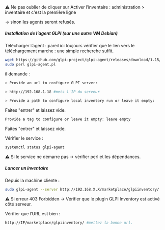 ⚠️ Ne pas oublier de cliquer sur Activer l’inventaire : administration > inventaire et c'est la première ligne

→ sinon les agents seront refusés.

##### Installation de l’agent GLPI (sur une autre VM Debian)
Télécharger l’agent :
pareil ici toujours vérifier que le lien vers le téléchargement marche : une simple recherche suffit. 

```bash
wget https://github.com/glpi-project/glpi-agent/releases/download/1.15/glpi-agent-1.15-linux-installer.pl -O glpi-agent.pl
sudo perl glpi-agent.pl
```

il demande :
```bash
> Provide an url to configure GLPI server:
 
> http://192.168.1.18 #mets l'IP du serveur

> Provide a path to configure local inventory run or leave it empty:
```

Faites "entrer" et laissez vide.

```bash
Provide a tag to configure or leave it empty: leave empty
```
Faites "entrer" et laissez vide.

Vérifier le service :

```bash
systemctl status glpi-agent
```

⚠️ Si le service ne démarre pas → vérifier perl et les dépendances.

##### Lancer un inventaire
Depuis la machine cliente :

```bash
sudo glpi-agent --server http://192.168.X.X/marketplace/glpiinventory/ --force --debug
```
⚠️ Si erreur 403 Forbidden →
Vérifier que le plugin GLPI Inventory est activé côté serveur.

Vérifier que l’URL est bien :
```bash
http://IP/marketplace/glpiinventory/ #mettez la bonne url.
```
